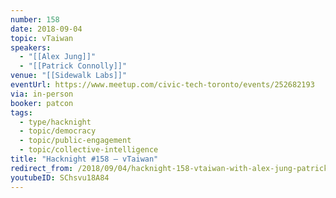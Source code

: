```yaml
---
number: 158
date: 2018-09-04
topic: vTaiwan
speakers:
  - "[[Alex Jung]]"
  - "[[Patrick Connolly]]"
venue: "[[Sidewalk Labs]]"
eventUrl: https://www.meetup.com/civic-tech-toronto/events/252682193
via: in-person
booker: patcon
tags:
  - type/hacknight
  - topic/democracy
  - topic/public-engagement
  - topic/collective-intelligence
title: "Hacknight #158 – vTaiwan"
redirect_from: /2018/09/04/hacknight-158-vtaiwan-with-alex-jung-patrick-connolly/
youtubeID: SChsvu18A84
---
```

